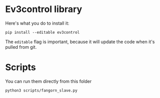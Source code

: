 
# Ev3control library
Here's what you do to install it:
```
pip install --editable ev3control
```
The `editable` flag is important, because it will update the code when it's pulled from git.

# Scripts
You can run them directly from this folder
```
python3 scripts/fangorn_slave.py
```
